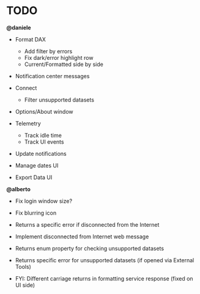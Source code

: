 # TODO

**@daniele**
- Format DAX
    - Add filter by errors 
    - Fix dark/error highlight row
    - Current/Formatted side by side
- Notification center messages
- Connect
    - Filter unsupported datasets
- Options/About window
- Telemetry 
    - Track idle time
    - Track UI events
- Update notifications

- Manage dates UI
- Export Data UI

**@alberto**
- Fix login window size?
- Fix blurring icon
- Returns a specific error if disconnected from the Internet

- Implement disconnected from Internet web message
- Returns enum property for checking unsupported datasets
- Returns specific error for unsupported datasets (if opened via External Tools)
- FYI: Different carriage returns in formatting service response (fixed on UI side)